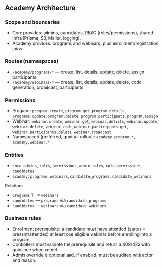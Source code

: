 ## Academy Architecture

### Scope and boundaries

- Core provides: admins, candidates, RBAC (roles/permissions), shared infra (Prisma, S3, Mailer, logging).
- Academy provides: programs and webinars, plus enrollment/registration joins.

### Routes (namespaces)

- `/academy/programs/*` — create, list, details, update, delete, assign participants
- `/academy/webinars/*` — create, list, details, update, delete, code generation, broadcast, participants

### Permissions

- Program: `program.create`, `program.get`, `program.details`, `programs.update`, `program.delete`, `program.participants`, `program.assign`
- Webinar: `webinar.create`, `webinar.get`, `webinar.details`, `webinar.update`, `webinar.delete`, `webinar.code`, `webinar.participants.get`, `webinar.participants.delete`, `webinar.broadcast`
- Namespaced (preferred, gradual rollout): `academy.program.*`, `academy.webinar.*`

### Entities

- `core`: `admins`, `roles`, `permissions`, `admin_roles`, `role_permissions`, `candidates`
- `academy`: `programs`, `webinars`, `candidate_programs`, `candidate_webinars`

Relations
- `programs` 1—* `webinars`
- `candidates` *—* `programs` via `candidate_programs`
- `candidates` *—* `webinars` via `candidate_webinars`

### Business rules

- Enrollment prerequisite: a candidate must have attended (status = present/attended) at least one eligible webinar before enrolling into a program.
- Controllers must validate the prerequisite and return a 409/422 with guidance when unmet.
- Admin override is optional and, if enabled, must be audited with actor and reason.


